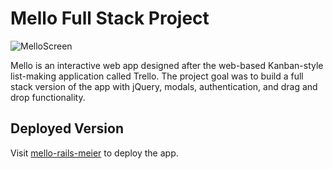 # Mello Full Stack Project

![MelloScreen](https://user-images.githubusercontent.com/52673792/70087926-d2170800-15da-11ea-8ee4-19c6946a95d1.png)

Mello is an interactive web app designed after the web-based Kanban-style list-making application called Trello.  The project goal was to build a full stack version of the app with jQuery, modals, authentication, and drag and drop functionality.

## Deployed Version

Visit [mello-rails-meier](https://mello-rails-meier.herokuapp.com/) to deploy the app.
